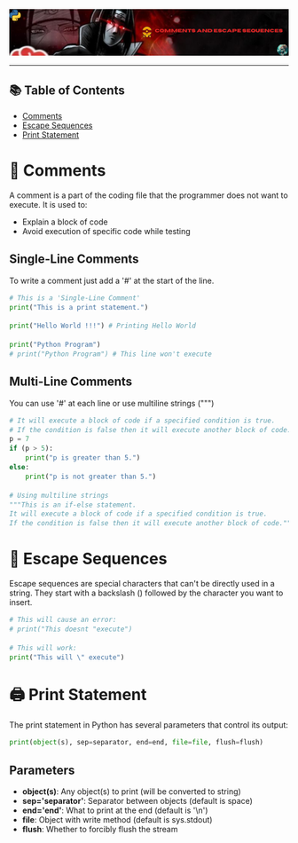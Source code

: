 <div align="center">
  <img src="https://github.com/Vibhav1207/Python-Course/blob/main/assets/comments-escape.png?raw=true">
</div>

---

## 📚 Table of Contents

- [Comments](#-comments)
- [Escape Sequences](#-escape-sequences)
- [Print Statement](#-print-statement)

# 💭 Comments

A comment is a part of the coding file that the programmer does not want to execute. It is used to:
- Explain a block of code
- Avoid execution of specific code while testing

## Single-Line Comments
To write a comment just add a '#' at the start of the line.

```python
# This is a 'Single-Line Comment'
print("This is a print statement.")

print("Hello World !!!") # Printing Hello World

print("Python Program")
# print("Python Program") # This line won't execute
```

## Multi-Line Comments
You can use '#' at each line or use multiline strings (""")

```python
# It will execute a block of code if a specified condition is true.
# If the condition is false then it will execute another block of code.
p = 7
if (p > 5):
    print("p is greater than 5.")
else:
    print("p is not greater than 5.")

# Using multiline strings
"""This is an if-else statement.
It will execute a block of code if a specified condition is true.
If the condition is false then it will execute another block of code."""
```

# 🔄 Escape Sequences

Escape sequences are special characters that can't be directly used in a string. They start with a backslash (\) followed by the character you want to insert.

```python
# This will cause an error:
# print("This doesnt "execute")

# This will work:
print("This will \" execute")
```

# 🖨️ Print Statement

The print statement in Python has several parameters that control its output:

```python
print(object(s), sep=separator, end=end, file=file, flush=flush)
```

## Parameters

- **object(s)**: Any object(s) to print (will be converted to string)
- **sep='separator'**: Separator between objects (default is space)
- **end='end'**: What to print at the end (default is '\n')
- **file**: Object with write method (default is sys.stdout)
- **flush**: Whether to forcibly flush the stream